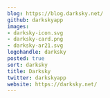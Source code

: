 ```yaml
---
blog: https://blog.darksky.net/
github: darkskyapp
images:
- darksky-icon.svg
- darksky-card.png
- darksky-ar21.svg
logohandle: darksky
posted: true
sort: darksky
title: Darksky
twitter: darkskyapp
website: https://darksky.net/
---
```

